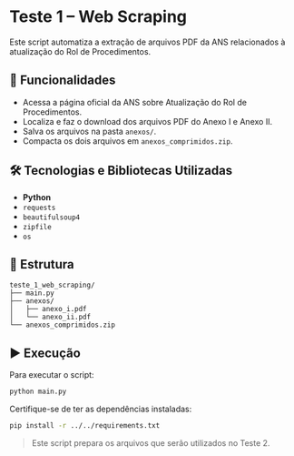 # Teste 1 – Web Scraping

Este script automatiza a extração de arquivos PDF da ANS relacionados à atualização do Rol de Procedimentos.

## 📌 Funcionalidades

- Acessa a página oficial da ANS sobre Atualização do Rol de Procedimentos.
- Localiza e faz o download dos arquivos PDF do Anexo I e Anexo II.
- Salva os arquivos na pasta `anexos/`.
- Compacta os dois arquivos em `anexos_comprimidos.zip`.

## 🛠️ Tecnologias e Bibliotecas Utilizadas

- **Python**
- `requests`
- `beautifulsoup4`
- `zipfile`
- `os`

## 📁 Estrutura

```
teste_1_web_scraping/
├── main.py
├── anexos/
│   ├── anexo_i.pdf
│   └── anexo_ii.pdf
└── anexos_comprimidos.zip
```

## ▶️ Execução

Para executar o script:

```bash
python main.py
```

Certifique-se de ter as dependências instaladas:

```bash
pip install -r ../../requirements.txt
```

> Este script prepara os arquivos que serão utilizados no Teste 2.

